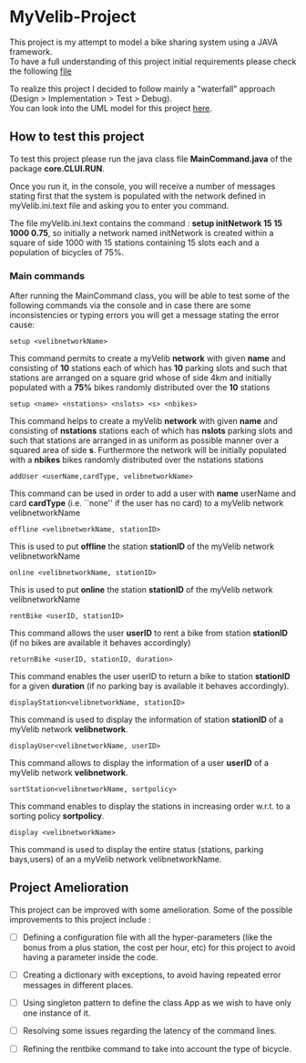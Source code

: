 # MyVelib-Project

This project is my attempt to model a bike sharing system using a JAVA framework.\
To have a full understanding of this project initial requirements please check the following [file](project-description.pdf)

To realize this project I decided to follow mainly a "waterfall" approach (Design > Implementation > Test > Debug).\
You can look into the UML model for this project [here](https://drive.google.com/file/d/1q-TxoB0rqAr499ppoq3I8OMpADKcnXM9/view?usp=sharing).

## How to test this project
To test this project please run the java class file **MainCommand.java** of the package **core.CLUI.RUN**.

Once you run it, in the console, you will receive a number of messages stating first that the system is populated with the network defined in myVelib.ini.text file and asking you to enter you command.

The file myVelib.ini.text contains the command : **setup initNetwork 15 15 1000
0.75**, so initially a network named initNetwork is created within a square of side 1000
with 15 stations containing 15 slots each and a population of bicycles of 75%.
### Main commands
After running the MainCommand class, you will be able to test some of the following commands via the console and in case there are some inconsistencies or typing errors you will get a message stating the error cause:
```
setup <velibnetworkName>
```
This command permits to create a myVelib **network** with given **name** and
consisting of **10** stations each of which has **10** parking slots and such that stations
are arranged on a square grid whose of side 4km and initially populated with a **75%**
bikes randomly distributed over the **10** stations
``` 
setup <name> <nstations> <nslots> <s> <nbikes>
```
This command helps to create a myVelib **network** with given **name** and consisting of **nstations** stations each of which has **nslots**
parking slots and such that stations are arranged in as uniform as possible manner
over a squared area of side **s**. Furthermore the network will
be initially populated with a **nbikes** bikes randomly distributed over the nstations
stations
```
addUser <userName,cardType, velibnetworkName>
``` 
This command can be used in order to add a user with **name**
userName and card **cardType** (i.e. ``none'' if the user has no card) to a myVelib network velibnetworkName

```
offline <velibnetworkName, stationID>
```
This is used to put **offline** the station **stationID**
of the myVelib network velibnetworkName
```
online <velibnetworkName, stationID>
```
This is used to put **online** the station **stationID** of
the myVelib network velibnetworkName
```
rentBike <userID, stationID>
```
This command allows the user **userID** to rent a bike from station
**stationID** (if no bikes are available it behaves accordingly)
```
returnBike <userID, stationID, duration>
```
This command enables the user userID to return a
bike to station **stationID** for a given **duration** (if no parking bay is available it
behaves accordingly).
```
displayStation<velibnetworkName, stationID>
```
This command is used to display the information of station **stationID** of a myVelib network **velibnetwork**.
```
displayUser<velibnetworkName, userID>
```
This command allows to display the information of a user **userID** of a myVelib network **velibnetwork**.
```
sortStation<velibnetworkName, sortpolicy>
```
This command enables to display the stations in increasing order w.r.t. to a sorting policy **sortpolicy**.
```
display <velibnetworkName>
```
This command is used to display the entire status (stations, parking bays,users) of an a myVelib network velibnetworkName.
## Project Amelioration

This project can be improved with some amelioration. Some of the possible improvements to this project include :

- [ ] Defining a configuration file with all the hyper-parameters (like the bonus from a
plus station, the cost per hour, etc) for this project to avoid having a parameter
inside the code.
- [ ] Creating a dictionary with exceptions, to avoid having repeated error messages in different places.
- [ ] Using singleton pattern to define the class App as we wish to have only one instance of it.
- [ ] Resolving some issues regarding the latency of the command lines.
- [ ] Refining the rentbike command to take into account the type of bicycle.


